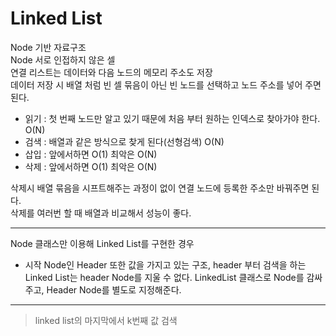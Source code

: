 # Linked List
Node 기반 자료구조   
Node 서로 인접하지 않은 셀   
연결 리스트는 데이터와 다음 노드의 메모리 주소도 저장   
데이터 저장 시 배열 처럼 빈 셀 묶음이 아닌 빈 노드를 선택하고 노드 주소를 넣어 주면 된다.   
* 읽기 : 첫 번째 노드만 알고 있기 때문에 처음 부터 원하는 인덱스로 찾아가야 한다. O(N)
* 검색 : 배열과 같은 방식으로 찾게 된다(선형검색) O(N)
* 삽입 : 앞에서하면 O(1) 최악은 O(N)
* 삭제 : 앞에서하면 O(1) 최악은 O(N)

삭제시 배열 묶음을 시프트해주는 과정이 없이 연결 노드에 등록한 주소만 바꿔주면 된다.   
삭제를 여러번 할 때 배열과 비교해서 성능이 좋다.   
   
***
Node 클래스만 이용해 Linked List를 구현한 경우  
* 시작 Node인 Header 또한 값을 가지고 있는 구조, header 부터 검색을 하는 Linked List는 header Node를 지울 수 없다.
LinkedList 클래스로 Node를 감싸주고, Header Node를 별도로 지정해준다.

***
> linked list의 마지막에서 k번째 값 검색
> 
